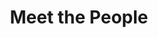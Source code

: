 ---
layout: people
title: Meet the People
name: "Yimeng Qiao"
position: "Remote Post-Master Assistant from Fudan"
current: false
headshot: "yimeng.jpg"
bio: "I got my master's degree and bachelor's degree from Fudan University and Shandong University in 2023 and 2020, respectively. Both of them were awarded in Software 
    Engineering. My future research interest is the application of deep learning in life science, especially in cancer genomics. Outside the lab, I enjoy reading and making 
    handicrafts. I am interested in learning some new and different things."
twitter: ""
projects: Pillar foundation model
papers: in Preparation
current_role: The Chinese University of Hong Kong
---